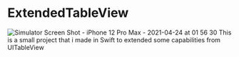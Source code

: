 
# ExtendedTableView
![Simulator Screen Shot - iPhone 12 Pro Max - 2021-04-24 at 01 56 30](https://user-images.githubusercontent.com/79055304/115937322-6029b200-a4a0-11eb-93d4-868b699d3db0.png)
This is a small project that i made in Swift to extended some capabilities from UITableView
